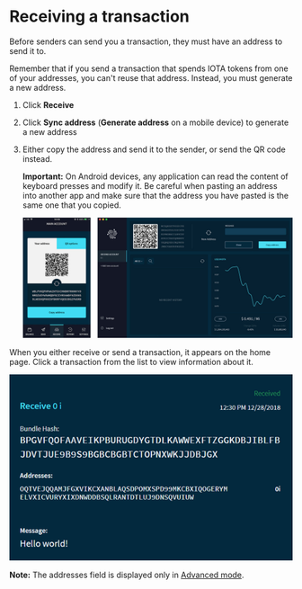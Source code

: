 # Receiving a transaction

Before senders can send you a transaction, they must have an address to send it to.

Remember that if you send a transaction that spends IOTA tokens from one of your addresses, you can't reuse that address. Instead, you must generate a new address.

1. Click **Receive**
2. Click **Sync address** (**Generate address** on a mobile device) to generate a new address
3. Either copy the address and send it to the sender, or send the QR code instead.

    **Important:** On Android devices, any application can read the content of keyboard presses and modify it. Be careful when pasting an address into another app and make sure that the address you have pasted is the same one that you copied.

    ![Receiving a transaction](../receive.jpg)
    
When you either receive or send a transaction, it appears on the home page. Click a transaction from the list to view information about it.

![A received transaction](../trinity-receive-message.png)

**Note:** The addresses field is displayed only in [Advanced mode](how-to-guides/changing-the-settings.md).

